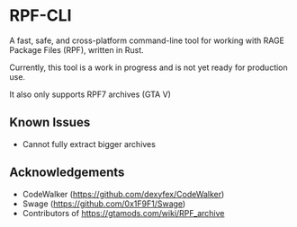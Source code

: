 # RPF-CLI

A fast, safe, and cross-platform command-line tool for working with RAGE Package Files (RPF), written in Rust.

Currently, this tool is a work in progress and is not yet ready for production use.

It also only supports RPF7 archives (GTA V)

## Known Issues

- Cannot fully extract bigger archives

## Acknowledgements

- CodeWalker (<https://github.com/dexyfex/CodeWalker>)
- Swage (<https://github.com/0x1F9F1/Swage>)
- Contributors of <https://gtamods.com/wiki/RPF_archive>
